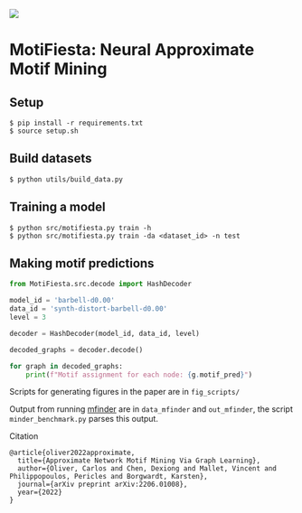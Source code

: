 [![](http://img.shields.io/badge/cs.LG-arXiv%3A2206.01008-B31B1B.svg)](https://arxiv.org/abs/2206.01008)

# MotiFiesta: Neural Approximate Motif Mining

## Setup

```
$ pip install -r requirements.txt
$ source setup.sh
```

## Build datasets

```
$ python utils/build_data.py
```

## Training a model

```
$ python src/motifiesta.py train -h
$ python src/motifiesta.py train -da <dataset_id> -n test
```

## Making motif predictions


```python
from MotiFiesta.src.decode import HashDecoder

model_id = 'barbell-d0.00'
data_id = 'synth-distort-barbell-d0.00'
level = 3

decoder = HashDecoder(model_id, data_id, level)

decoded_graphs = decoder.decode()

for graph in decoded_graphs:
	print(f"Motif assignment for each node: {g.motif_pred}")
```

Scripts for generating figures in the paper are in `fig_scripts/`

Output from running [mfinder](https://www.weizmann.ac.il/mcb/UriAlon/sites/mcb.UriAlon/files/uploads/NetworkMotifsSW/mfinder/mfindermanual.pdf) are in `data_mfinder` and `out_mfinder`, the script `minder_benchmark.py` parses this output.


Citation

```
@article{oliver2022approximate,
  title={Approximate Network Motif Mining Via Graph Learning},
  author={Oliver, Carlos and Chen, Dexiong and Mallet, Vincent and Philippopoulos, Pericles and Borgwardt, Karsten},
  journal={arXiv preprint arXiv:2206.01008},
  year={2022}
}
```
